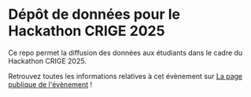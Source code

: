 # Dépôt de données pour le Hackathon CRIGE 2025

Ce repo permet la diffusion des données aux étudiants dans le cadre du Hackathon CRIGE 2025. 

Retrouvez toutes les informations relatives à cet évènement sur [La page publique de l'évènement](https://pflittopaca.notion.site/HACKATHON-CRIGE-2025-la-g-odata-au-service-de-la-transition-cologique-1f2323dac5b980cdb11cdc2d4487ec7a?pvs=74) !